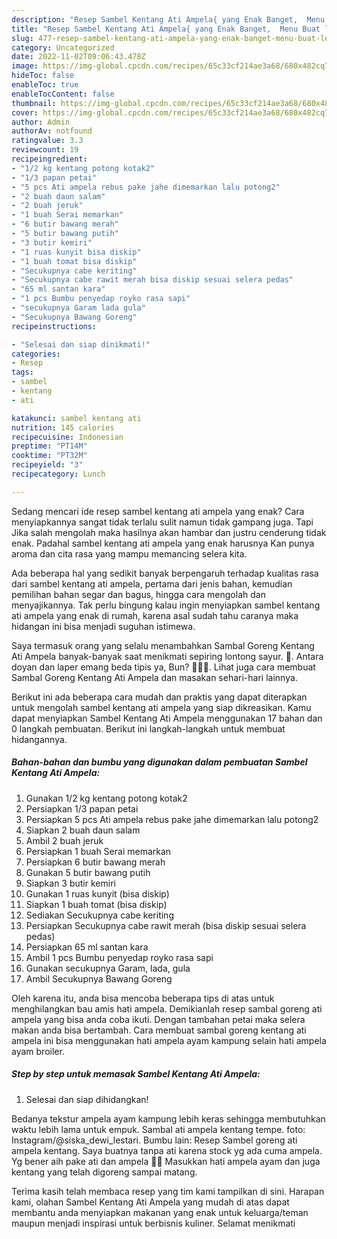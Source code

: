 ```yaml
---
description: "Resep Sambel Kentang Ati Ampela{ yang Enak Banget,  Menu Buat lebaran"
title: "Resep Sambel Kentang Ati Ampela{ yang Enak Banget,  Menu Buat lebaran"
slug: 477-resep-sambel-kentang-ati-ampela-yang-enak-banget-menu-buat-lebaran
category: Uncategorized
date: 2022-11-02T09:06:43.478Z
image: https://img-global.cpcdn.com/recipes/65c33cf214ae3a68/680x482cq70/sambel-kentang-ati-ampela-foto-resep-utama.jpg
hideToc: false
enableToc: true
enableTocContent: false
thumbnail: https://img-global.cpcdn.com/recipes/65c33cf214ae3a68/680x482cq70/sambel-kentang-ati-ampela-foto-resep-utama.jpg
cover: https://img-global.cpcdn.com/recipes/65c33cf214ae3a68/680x482cq70/sambel-kentang-ati-ampela-foto-resep-utama.jpg
author: Admin
authorAv: notfound
ratingvalue: 3.3
reviewcount: 19
recipeingredient:
- "1/2 kg kentang potong kotak2"
- "1/3 papan petai"
- "5 pcs Ati ampela rebus pake jahe dimemarkan lalu potong2"
- "2 buah daun salam"
- "2 buah jeruk"
- "1 buah Serai memarkan"
- "6 butir bawang merah"
- "5 butir bawang putih"
- "3 butir kemiri"
- "1 ruas kunyit bisa diskip"
- "1 buah tomat bisa diskip"
- "Secukupnya cabe keriting"
- "Secukupnya cabe rawit merah bisa diskip sesuai selera pedas"
- "65 ml santan kara"
- "1 pcs Bumbu penyedap royko rasa sapi"
- "secukupnya Garam lada gula"
- "Secukupnya Bawang Goreng"
recipeinstructions:

- "Selesai dan siap dinikmati!"
categories:
- Resep
tags:
- sambel
- kentang
- ati

katakunci: sambel kentang ati 
nutrition: 145 calories
recipecuisine: Indonesian
preptime: "PT14M"
cooktime: "PT32M"
recipeyield: "3"
recipecategory: Lunch

---
```



Sedang mencari ide resep sambel kentang ati ampela yang enak? Cara menyiapkannya sangat tidak terlalu sulit namun tidak gampang juga. Tapi Jika salah mengolah maka hasilnya akan hambar dan justru cenderung tidak enak. Padahal sambel kentang ati ampela yang enak harusnya Kan punya aroma dan cita rasa yang mampu memancing selera kita.


Ada beberapa hal yang sedikit banyak berpengaruh terhadap kualitas rasa dari sambel kentang ati ampela, pertama dari jenis bahan, kemudian pemilihan bahan segar dan bagus, hingga cara mengolah dan menyajikannya. Tak perlu bingung kalau ingin menyiapkan sambel kentang ati ampela yang enak di rumah, karena asal sudah tahu caranya maka hidangan ini bisa menjadi suguhan istimewa.

Saya termasuk orang yang selalu menambahkan Sambal Goreng Kentang Ati Ampela banyak-banyak saat menikmati sepiring lontong sayur. 🤭. Antara doyan dan laper emang beda tipis ya, Bun? 🤣🤣🤣. Lihat juga cara membuat Sambal Goreng Kentang Ati Ampela dan masakan sehari-hari lainnya.


Berikut ini ada beberapa cara mudah dan praktis yang dapat diterapkan untuk mengolah sambel kentang ati ampela yang siap dikreasikan. Kamu dapat menyiapkan Sambel Kentang Ati Ampela menggunakan 17 bahan dan 0 langkah pembuatan. Berikut ini langkah-langkah untuk membuat hidangannya.

<!--inarticleads1-->

##### Bahan-bahan dan bumbu yang digunakan dalam pembuatan Sambel Kentang Ati Ampela:

1. Gunakan 1/2 kg kentang potong kotak2
1. Persiapkan 1/3 papan petai
1. Persiapkan 5 pcs Ati ampela rebus pake jahe dimemarkan lalu potong2
1. Siapkan 2 buah daun salam
1. Ambil 2 buah jeruk
1. Persiapkan 1 buah Serai memarkan
1. Persiapkan 6 butir bawang merah
1. Gunakan 5 butir bawang putih
1. Siapkan 3 butir kemiri
1. Gunakan 1 ruas kunyit (bisa diskip)
1. Siapkan 1 buah tomat (bisa diskip)
1. Sediakan Secukupnya cabe keriting
1. Persiapkan Secukupnya cabe rawit merah (bisa diskip sesuai selera pedas)
1. Persiapkan 65 ml santan kara
1. Ambil 1 pcs Bumbu penyedap royko rasa sapi
1. Gunakan secukupnya Garam, lada, gula
1. Ambil Secukupnya Bawang Goreng


Oleh karena itu, anda bisa mencoba beberapa tips di atas untuk menghilangkan bau amis hati ampela. Demikianlah resep sambal goreng ati ampela yang bisa anda coba ikuti. Dengan tambahan petai maka selera makan anda bisa bertambah. Cara membuat sambal goreng kentang ati ampela ini bisa menggunakan hati ampela ayam kampung selain hati ampela ayam broiler. 

<!--inarticleads2-->

##### Step by step untuk memasak Sambel Kentang Ati Ampela:


1. Selesai dan siap dihidangkan!

Bedanya tekstur ampela ayam kampung lebih keras sehingga membutuhkan waktu lebih lama untuk empuk. Sambal ati ampela kentang tempe. foto: Instagram/@siska_dewi_lestari. Bumbu lain: Resep Sambel goreng ati ampela kentang. Saya buatnya tanpa ati karena stock yg ada cuma ampela. Yg bener aih pake ati dan ampela 😬😬 Masukkan hati ampela ayam dan juga kentang yang telah digoreng sampai matang. 

Terima kasih telah membaca resep yang tim kami tampilkan di sini. Harapan kami, olahan Sambel Kentang Ati Ampela yang mudah di atas dapat membantu anda menyiapkan makanan yang enak untuk keluarga/teman maupun menjadi inspirasi untuk berbisnis kuliner. Selamat menikmati
